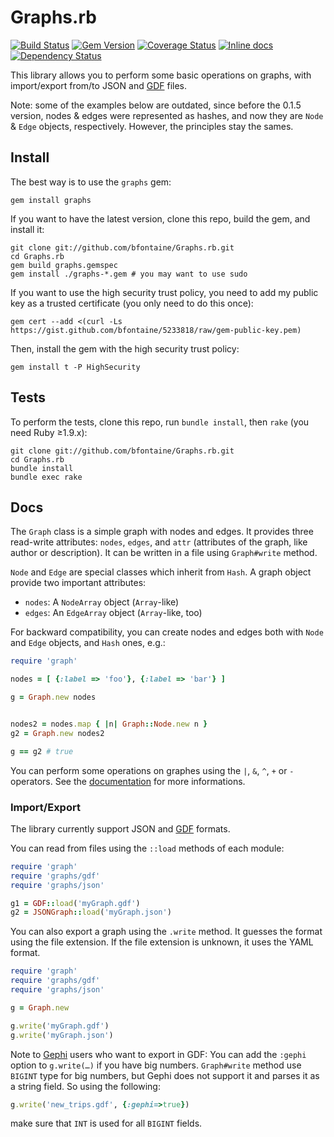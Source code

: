 # Graphs.rb

[![Build Status](https://travis-ci.org/bfontaine/Graphs.rb.png)](https://travis-ci.org/bfontaine/Graphs.rb)
[![Gem Version](https://badge.fury.io/rb/graphs.png)](http://badge.fury.io/rb/graphs)
[![Coverage Status](https://coveralls.io/repos/bfontaine/Graphs.rb/badge.png)](https://coveralls.io/r/bfontaine/Graphs.rb)
[![Inline docs](http://inch-pages.github.io/github/bfontaine/Graphs.rb.png)](http://inch-pages.github.io/github/bfontaine/Graphs.rb)
[![Dependency Status](https://gemnasium.com/bfontaine/Graphs.rb.png)](https://gemnasium.com/bfontaine/Graphs.rb)

This library allows you to perform some basic operations on graphs, with
import/export from/to JSON and [GDF][gdf-format] files.

Note: some of the examples below are outdated, since before the 0.1.5 version,
nodes & edges were represented as hashes, and now they are `Node` & `Edge`
objects, respectively. However, the principles stay the sames.

## Install

The best way is to use the `graphs` gem:

    gem install graphs

If you want to have the latest version, clone this repo, build the gem, and
install it:
    
    git clone git://github.com/bfontaine/Graphs.rb.git
    cd Graphs.rb
    gem build graphs.gemspec
    gem install ./graphs-*.gem # you may want to use sudo

If you want to use the high security trust policy, you need to add my public key
as a trusted certificate (you only need to do this once):

    gem cert --add <(curl -Ls https://gist.github.com/bfontaine/5233818/raw/gem-public-key.pem)

Then, install the gem with the high security trust policy:

    gem install t -P HighSecurity


## Tests

To perform the tests, clone this repo, run `bundle install`,
then `rake` (you need Ruby ≥1.9.x):

    git clone git://github.com/bfontaine/Graphs.rb.git
    cd Graphs.rb
    bundle install
    bundle exec rake


## Docs

The `Graph` class is a simple graph with nodes and edges. It provides three
read-write attributes: `nodes`, `edges`, and `attr` (attributes of the graph,
like author or description). It can be written in a file using `Graph#write`
method.

`Node` and `Edge` are special classes which inherit from `Hash`. A graph object
provide two important attributes:

* `nodes`: A `NodeArray` object (`Array`-like)
* `edges`: An `EdgeArray` object (`Array`-like, too)

For backward compatibility, you can create nodes and edges both with `Node` and
`Edge` objects, and `Hash` ones, e.g.:

```ruby
require 'graph'

nodes = [ {:label => 'foo'}, {:label => 'bar'} ]

g = Graph.new nodes


nodes2 = nodes.map { |n| Graph::Node.new n }
g2 = Graph.new nodes2

g == g2 # true
```

You can perform some operations on graphes using the `|`, `&`, `^`, `+` or `-`
operators. See the [documentation](http://rubydoc.info/gems/graphs/frames) for
more informations.

### Import/Export

The library currently support JSON and [GDF][gdf-format]
formats.

You can read from files using the `::load` methods of each module:

```ruby
require 'graph'
require 'graphs/gdf'
require 'graphs/json'

g1 = GDF::load('myGraph.gdf')
g2 = JSONGraph::load('myGraph.json')
```

You can also export a graph using the `.write` method. It guesses the format
using the file extension. If the file extension is unknown, it uses the YAML
format.

```ruby
require 'graph'
require 'graphs/gdf'
require 'graphs/json'

g = Graph.new

g.write('myGraph.gdf')
g.write('myGraph.json')
```

Note to [Gephi](https://github.com/gephi/gephi) users who want to export in GDF:
You can add the `:gephi` option to `g.write(…)` if you have big numbers.
`Graph#write` method use `BIGINT` type for big numbers, but Gephi does not
support it and parses it as a string field. So using the following:
    
```ruby
g.write('new_trips.gdf', {:gephi=>true})
```

make sure that `INT` is used for all `BIGINT` fields.


[gdf-format]: http://guess.wikispot.org/The_GUESS_.gdf_format
